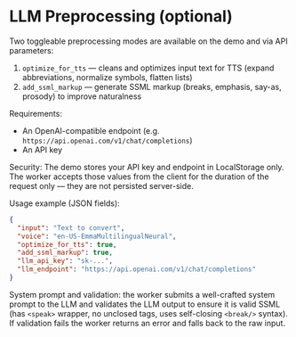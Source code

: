 # LLM Preprocessing (optional)

Two toggleable preprocessing modes are available on the demo and via API parameters:

1. `optimize_for_tts` — cleans and optimizes input text for TTS (expand abbreviations, normalize symbols, flatten lists)
2. `add_ssml_markup` — generate SSML markup (breaks, emphasis, say-as, prosody) to improve naturalness

Requirements:

- An OpenAI-compatible endpoint (e.g. `https://api.openai.com/v1/chat/completions`)
- An API key

Security: The demo stores your API key and endpoint in LocalStorage only. The worker accepts those values from the client for the duration of the request only — they are not persisted server-side.

Usage example (JSON fields):

```json
{
  "input": "Text to convert",
  "voice": "en-US-EmmaMultilingualNeural",
  "optimize_for_tts": true,
  "add_ssml_markup": true,
  "llm_api_key": "sk-...",
  "llm_endpoint": "https://api.openai.com/v1/chat/completions"
}
```

System prompt and validation: the worker submits a well-crafted system prompt to the LLM and validates the LLM output to ensure it is valid SSML (has `<speak>` wrapper, no unclosed tags, uses self-closing `<break/>` syntax). If validation fails the worker returns an error and falls back to the raw input.
